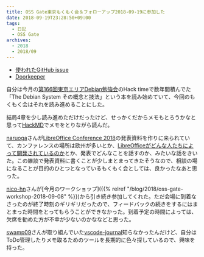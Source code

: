```yaml
---
title: OSS Gate東京もくもく会＆フォローアップ2018-09-19に参加した
date: 2018-09-19T23:28:50+09:00
tags:
  - 日記
  - OSS Gate
archives:
  - 2018
  - 2018/09
---
```


* [使われたGitHub issue](https://github.com/oss-gate/workshop/issues/965)
* [Doorkeeper](https://oss-gate.doorkeeper.jp/events/78729)

自分は今月の[第166回東京エリアDebian勉強会](https://tokyodebian-team.pages.debian.net/2018-09.html)のHack timeで数年間積んでた「The Debian System その概念と技法」という本を読み始めていて、今回のもくもく会はそれを読み進めることにした。

結局4章を少し読み進めただけだったけど、せっかくだからメモもとろうかなと思って[HackMD](https://hackmd.io/)でメモをとりながら読んだ。

[naruoga](https://github.com/naruoga)さんが[LibreOffice Conference 2018](https://libocon.org/)の発表資料を作りに来られていて、カンファレンスの場所は欧州が多いとか、[LibreOfficeがどんな人たちによって開発されているのか](https://blog.goo.ne.jp/ikunya/e/e8a98abf2a93d012953f22b93de40658)とか、発表でどんなことを話すのか、みたいな話をきいた。この雑談で発表資料に書くことが少しまとまってきたそうなので、相談の場になることが目的のひとつとなっているもくもく会としては、良かったなあと思った。

[nico-hn](https://github.com/nico-hn)さんが[今月のワークショップ]({{% relref "/blog/2018/oss-gate-workshop-2018-09-08" %}})から引き続き参加してくれた。ただ会場に到着なさったのが終了時刻のギリギリだったので、フィードバックの続きをするにはまとまった時間をとってもらうことができなかった。到着予定の時間によっては、欠席を勧めた方が不幸が少ないのかななどと思った。

[swamp09](https://github.com/swamp09)さんが取り組んでいた[vscode-journal](https://github.com/pajoma/vscode-journal)知らなかったんだけど、自分はToDo管理したりメモ取るためのツールを長期的に色々探しているので、興味を持った。
